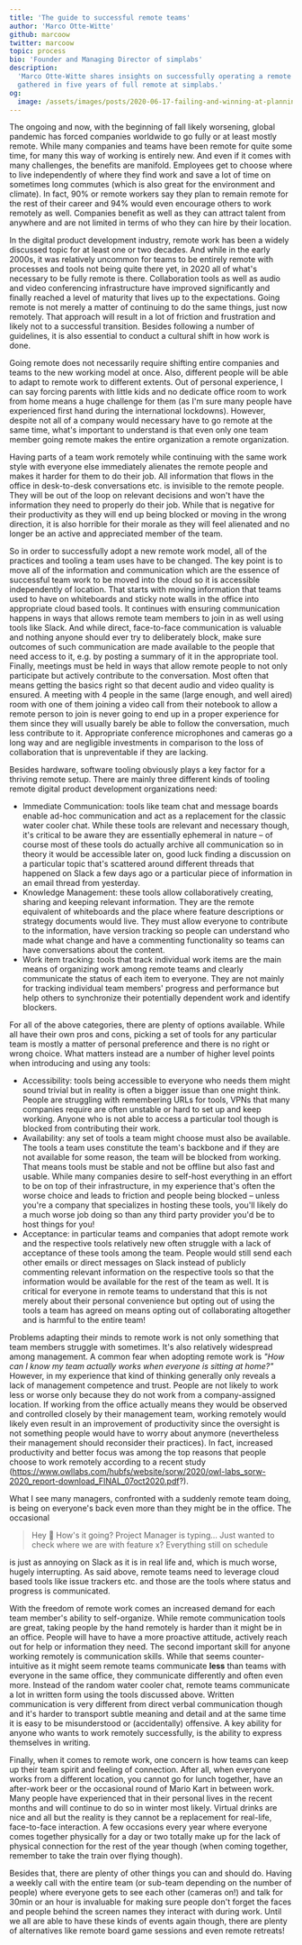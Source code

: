 ```yaml
---
title: 'The guide to successful remote teams'
author: 'Marco Otte-Witte'
github: marcoow
twitter: marcoow
topic: process
bio: 'Founder and Managing Director of simplabs'
description:
  'Marco Otte-Witte shares insights on successfully operating a remote company
  gathered in five years of full remote at simplabs.'
og:
  image: /assets/images/posts/2020-06-17-failing-and-winning-at-planning-software-projects/og-image.png
---
```


The ongoing and now, with the beginning of fall likely worsening, global
pandemic has forced companies worldwide to go fully or at least mostly remote.
While many companies and teams have been remote for quite some time, for many
this way of working is entirely new. And even if it comes with many challenges,
the benefits are manifold. Employees get to choose where to live independently
of where they find work and save a lot of time on sometimes long commutes (which
is also great for the environment and climate). In fact, 90% or remote workers
say they plan to remain remote for the rest of their career and 94% would even
encourage others to work remotely as well. Companies benefit as well as they can
attract talent from anywhere and are not limited in terms of who they can hire
by their location.

<!--break-->

In the digital product development industry, remote work has been a widely
discussed topic for at least one or two decades. And while in the early 2000s,
it was relatively uncommon for teams to be entirely remote with processes and
tools not being quite there yet, in 2020 all of what's necessary to be fully
remote is there. Collaboration tools as well as audio and video conferencing
infrastructure have improved significantly and finally reached a level of
maturity that lives up to the expectations. Going remote is not merely a matter
of continuing to do the same things, just now remotely. That approach will
result in a lot of friction and frustration and likely not to a successful
transition. Besides following a number of guidelines, it is also essential to
conduct a cultural shift in how work is done.

Going remote does not necessarily require shifting entire companies and teams to
the new working model at once. Also, different people will be able to adapt to
remote work to different extents. Out of personal experience, I can say forcing
parents with little kids and no dedicate office room to work from home means a
huge challenge for them (as I'm sure many people have experienced first hand
during the international lockdowns). However, despite not all of a company would
necessary have to go remote at the same time, what's important to understand is
that even only one team member going remote makes the entire organization a
remote organization.

Having parts of a team work remotely while continuing with the same work style
with everyone else immediately alienates the remote people and makes it harder
for them to do their job. All information that flows in the office in
desk-to-desk conversations etc. is invisible to the remote people. They will be
out of the loop on relevant decisions and won't have the information they need
to properly do their job. While that is negative for their productivity as they
will end up being blocked or moving in the wrong direction, it is also horrible
for their morale as they will feel alienated and no longer be an active and
appreciated member of the team.

So in order to successfully adopt a new remote work model, all of the practices
and tooling a team uses have to be changed. The key point is to move all of the
information and communication which are the essence of successful team work to
be moved into the cloud so it is accessible independently of location. That
starts with moving information that teams used to have on whiteboards and sticky
note walls in the office into appropriate cloud based tools. It continues with
ensuring communication happens in ways that allows remote team members to join
in as well using tools like Slack. And while direct, face-to-face communication
is valuable and nothing anyone should ever try to deliberately block, make sure
outcomes of such communication are made available to the people that need access
to it, e.g. by posting a summary of it in the appropriate tool. Finally,
meetings must be held in ways that allow remote people to not only participate
but actively contribute to the conversation. Most often that means getting the
basics right so that decent audio and video quality is ensured. A meeting with 4
people in the same (large enough, and well aired) room with one of them joining
a video call from their notebook to allow a remote person to join is never going
to end up in a proper experience for them since they will usually barely be able
to follow the conversation, much less contribute to it. Appropriate conference
microphones and cameras go a long way and are negligible investments in
comparison to the loss of collaboration that is unpreventable if they are
lacking.

Besides hardware, software tooling obviously plays a key factor for a thriving
remote setup. There are mainly three different kinds of tooling remote digital
product development organizations need:

- Immediate Communication: tools like team chat and message boards enable ad-hoc
  communication and act as a replacement for the classic water cooler chat.
  While these tools are relevant and necessary though, it's critical to be aware
  they are essentially ephemeral in nature – of course most of these tools do
  actually archive all communication so in theory it would be accessible later
  on, good luck finding a discussion on a particular topic that's scattered
  around different threads that happened on Slack a few days ago or a particular
  piece of information in an email thread from yesterday.
- Knowledge Management: these tools allow collaboratively creating, sharing and
  keeping relevant information. They are the remote equivalent of whiteboards
  and the place where feature descriptions or strategy documents would live.
  They must allow everyone to contribute to the information, have version
  tracking so people can understand who made what change and have a commenting
  functionality so teams can have conversations about the content.
- Work item tracking: tools that track individual work items are the main means
  of organizing work among remote teams and clearly communicate the status of
  each item to everyone. They are not mainly for tracking individual team
  members' progress and performance but help others to synchronize their
  potentially dependent work and identify blockers.

For all of the above categories, there are plenty of options available. While
all have their own pros and cons, picking a set of tools for any particular team
is mostly a matter of personal preference and there is no right or wrong choice.
What matters instead are a number of higher level points when introducing and
using any tools:

- Accessibility: tools being accessible to everyone who needs them might sound
  trivial but in reality is often a bigger issue than one might think. People
  are struggling with remembering URLs for tools, VPNs that many companies
  require are often unstable or hard to set up and keep working. Anyone who is
  not able to access a particular tool though is blocked from contributing their
  work.
- Availability: any set of tools a team might choose must also be available. The
  tools a team uses constitute the team's backbone and if they are not available
  for some reason, the team will be blocked from working. That means tools must
  be stable and not be offline but also fast and usable. While many companies
  desire to self-host everything in an effort to be on top of their
  infrastructure, in my experience that's often the worse choice and leads to
  friction and people being blocked – unless you're a company that specializes
  in hosting these tools, you'll likely do a much worse job doing so than any
  third party provider you'd be to host things for you!
- Acceptance: in particular teams and companies that adopt remote work and the
  respective tools relatively new often struggle with a lack of acceptance of
  these tools among the team. People would still send each other emails or
  direct messages on Slack instead of publicly commenting relevant information
  on the respective tools so that the information would be available for the
  rest of the team as well. It is critical for everyone in remote teams to
  understand that this is not merely about their personal convenience but opting
  out of using the tools a team has agreed on means opting out of collaborating
  altogether and is harmful to the entire team!

Problems adapting their minds to remote work is not only something that team
members struggle with sometimes. It's also relatively widespread among
management. A common fear when adopting remote work is _"How can I know my team
actually works when everyone is sitting at home?"_ However, in my experience
that kind of thinking generally only reveals a lack of management competence and
trust. People are not likely to work less or worse only because they do not work
from a company-assigned location. If working from the office actually means they
would be observed and controlled closely by their management team, working
remotely would likely even result in an improvement of productivity since the
oversight is not something people would have to worry about anymore
(nevertheless their management should reconsider their practices). In fact,
increased productivity and better focus was among the top reasons that people
choose to work remotely according to a recent study
(https://www.owllabs.com/hubfs/website/sorw/2020/owl-labs_sorw-2020_report-download_FINAL_07oct2020.pdf?).

What I see many managers, confronted with a suddenly remote team doing, is being
on everyone's back even more than they might be in the office. The occasional

> Hey 👋 How's it going? Project Manager is typing… Just wanted to check where
> we are with feature x? Everything still on schedule

is just as annoying on Slack as it is in real life and, which is much worse,
hugely interrupting. As said above, remote teams need to leverage cloud based
tools like issue trackers etc. and those are the tools where status and progress
is communicated.

With the freedom of remote work comes an increased demand for each team member's
ability to self-organize. While remote communication tools are great, taking
people by the hand remotely is harder than it might be in an office. People will
have to have a more proactive attitude, actively reach out for help or
information they need. The second important skill for anyone working remotely is
communication skills. While that seems counter-intuitive as it might seem remote
teams communicate **less** than teams with everyone in the same office, they
communicate differently and often even more. Instead of the random water cooler
chat, remote teams communicate a lot in written form using the tools discussed
above. Written communication is very different from direct verbal communication
though and it's harder to transport subtle meaning and detail and at the same
time it is easy to be misunderstood or (accidentally) offensive. A key ability
for anyone who wants to work remotely successfully, is the ability to express
themselves in writing.

Finally, when it comes to remote work, one concern is how teams can keep up
their team spirit and feeling of connection. After all, when everyone works from
a different location, you cannot go for lunch together, have an after-work beer
or the occasional round of Mario Kart in between work. Many people have
experienced that in their personal lives in the recent months and will continue
to do so in winter most likely. Virtual drinks are nice and all but the reality
is they cannot be a replacement for real-life, face-to-face interaction. A few
occasions every year where everyone comes together physically for a day or two
totally make up for the lack of physical connection for the rest of the year
though (when coming together, remember to take the train over flying though).

Besides that, there are plenty of other things you can and should do. Having a
weekly call with the entire team (or sub-team depending on the number of people)
where everyone gets to see each other (cameras on!) and talk for 30min or an
hour is invaluable for making sure people don't forget the faces and people
behind the screen names they interact with during work. Until we all are able to
have these kinds of events again though, there are plenty of alternatives like
remote board game sessions and even remote retreats!
